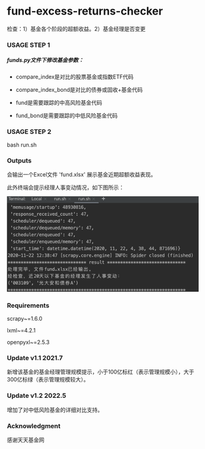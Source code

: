 # fund-excess-returns-checker
检查：1）基金各个阶段的超额收益。2）基金经理是否变更

### USAGE STEP 1
##### funds.py文件下修改基金参数：

* compare_index是对比的股票基金或指数ETF代码

* compare_index_bond是对比的债券或固收+基金代码

* fund是需要跟踪的中高风险基金代码

* fund_bond是需要跟踪的中低风险基金代码

### USAGE STEP 2
bash run.sh

### Outputs
会输出一个Excel文件 'fund.xlsx' 展示基金近期超额收益表现。

此外终端会提示经理人事变动情况，如下图所示：

![avatar](./img/pic.png)


### Requirements
scrapy~=1.6.0

lxml~=4.2.1

openpyxl~=2.5.3

### Update v1.1  2021.7
新增该基金的基金经理管理规模提示，小于100亿标红（表示管理规模小），大于300亿标绿（表示管理规模较大）。

<!-- ### Update v1.2  2022.1
在fund.py文件中会更新我的持仓，希望市场能让我们写代码赚的辛苦钱持续稳健增值。我的持仓风格是多元化全球资产配置，股8债2，投资中国、美国、香港、日本市场。

附2021年收益图：
![avatar](./img/2021.png) -->


### Update v1.2  2022.5
增加了对中低风险基金的详细对比支持。

### Acknowledgment
感谢天天基金网